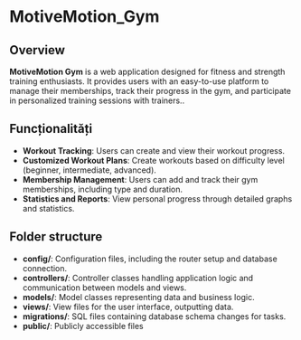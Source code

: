 # MotiveMotion_Gym

## Overview
**MotiveMotion Gym** is a web application designed for fitness and strength training enthusiasts. It provides users with an easy-to-use platform to manage their memberships, track their progress in the gym, and participate in personalized training sessions with trainers..

## Funcționalități

- **Workout Tracking**: Users can create and view their workout progress.
- **Customized Workout Plans**: Create workouts based on difficulty level (beginner, intermediate, advanced).
- **Membership Management**: Users can add and track their gym memberships, including type and duration.
- **Statistics and Reports**: View personal progress through detailed graphs and statistics.

## Folder structure
- **config/**: Configuration files, including the router setup and database connection.
- **controllers/**: Controller classes handling application logic and communication between models and views.
- **models/**: Model classes representing data and business logic.
- **views/**: View files for the user interface, outputting data.
- **migrations/**: SQL files containing database schema changes for tasks.
- **public/**: Publicly accessible files

